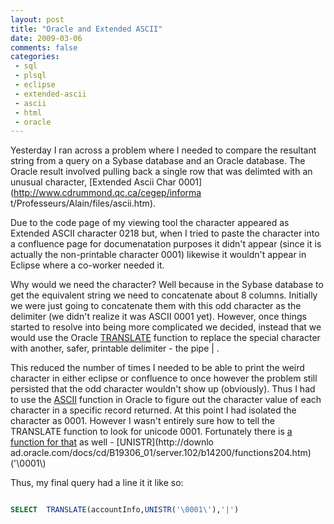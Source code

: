 ```yaml
---
layout: post
title: "Oracle and Extended ASCII"
date: 2009-03-06
comments: false
categories:
 - sql
 - plsql
 - eclipse
 - extended-ascii
 - ascii
 - html
 - oracle
---
```

Yesterday I ran across a problem where I needed to compare the resultant
string from a query on a Sybase database and an Oracle database. The Oracle
result involved pulling back a single row that was delimted with an unusual
character, [Extended Ascii Char 0001](http://www.cdrummond.qc.ca/cegep/informa
t/Professeurs/Alain/files/ascii.htm).

Due to the code page of my viewing tool the character appeared as Extended
ASCII character 0218 but, when I tried to paste the character into a
confluence page for documenatation purposes it didn't appear (since it is
actually the non-printable character 0001) likewise it wouldn't appear in
Eclipse where a co-worker needed it.

Why would we need the character? Well because in the Sybase database to get
the equivalent string we need to concatenate about 8 columns. Initially we
were just going to concatenate them with this odd character as the delimiter
(we didn't realize it was ASCII 0001 yet). However, once things started to
resolve into being more complicated we decided, instead that we would use the
Oracle [TRANSLATE](http://www.techonthenet.com/oracle/functions/translate.php)
function to replace the special character with another, safer, printable
delimiter - the pipe | .

This reduced the number of times I needed to be able to print the weird
character in either eclipse or confluence to once however the problem still
persisted that the odd character wouldn't show up (obviously). Thus I had to
use the [ASCII](http://www.techonthenet.com/oracle/functions/ascii.php)
function in Oracle to figure out the character value of each character in a
specific record returned. At this point I had isolated the character as 0001.
However I wasn't entirely sure how to tell the TRANSLATE function to look for
unicode 0001. Fortunately there is [a function for
that](http://www.orafaq.com/forum/t/76872/0/) as well - [UNISTR](http://downlo
ad.oracle.com/docs/cd/B19306_01/server.102/b14200/functions204.htm)('\0001\\)

Thus, my final query had a line it it like so:



```sql

SELECT  TRANSLATE(accountInfo,UNISTR('\0001\'),'|')


```






